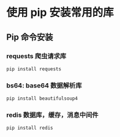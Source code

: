 ﻿# 使用 pip 安装常用的库

## Pip 命令安装

### requests 爬虫请求库
```shell
pip install requests
```

### bs64: base64 数据解析库
```shell
pip install beautifulsoup4
```

### redis 数据库，缓存，消息中间件
```shell
pip install redis
```
